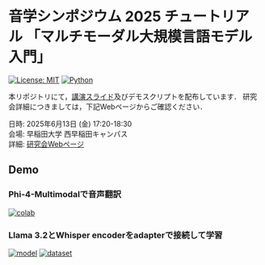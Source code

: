 # 音学シンポジウム 2025 チュートリアル 「マルチモーダル大規模言語モデル入門」

[![License: MIT](https://img.shields.io/badge/License-MIT-yellow.svg)](https://opensource.org/licenses/MIT)
[![Python](https://img.shields.io/badge/python-3.11-blue.svg)](https://www.python.org)

本リポジトリにて，[講演スライド](slp2025-tutorial.pdf)及びデモスクリプトを配布しています．
研究会詳細につきましては，下記Webページからご確認ください．

日時: 2025年6月13日 (金) 17:20-18:30 \
会場: 早稲田大学 西早稲田キャンパス \
詳細: [研究会Webページ](https://www.ipsj.or.jp/kenkyukai/event/mus143slp156.html)

## Demo

### Phi-4-Multimodalで音声翻訳

[![colab](https://colab.research.google.com/assets/colab-badge.svg)](https://colab.research.google.com/github/ryota-komatsu/slp2025/blob/main/demo1.ipynb)

### Llama 3.2とWhisper encoderをadapterで接続して学習

[![model](https://img.shields.io/badge/%F0%9F%A4%97-Models-blue)](https://huggingface.co/ryota-komatsu/Llama-for-SpeechLM)
[![dataset](https://img.shields.io/badge/%F0%9F%A4%97-Datasets-blue)](https://huggingface.co/datasets/ryota-komatsu/spoken-alpaca)